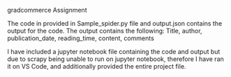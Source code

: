 gradcommerce Assignment

The code in provided in Sample_spider.py file and output.json contains the output for the code.
The output contains the following:
Title, author, publication_date, reading_time, content, comments

I have included a jupyter notebook file containing the code and output but due to scrapy being 
unable to run on jupyter notebook, therefore I have ran it on VS Code, 
and additionally provided the entire project file. 

